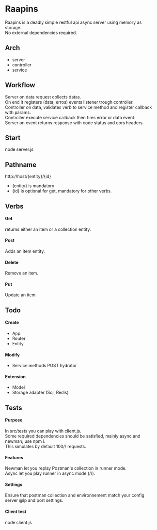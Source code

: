 # Raapins

Raapins is a deadly simple restful api async server using memory as storage.  
No external dependencies required.

## Arch

* server
* controller
* service

## Workflow

Server on data request collects datas.  
On end it registers (data, erros) events listener trough controller.  
Controller on data, validates verb to service method and register callback with params.  
Controller execute service callback then fires error or data event.  
Server on event returns response with code status and cors headers.  

## Start

node server.js

## Pathname

http://host/{entity}/{id}

* {entity} is mandatory
* {id} is optional for get, mandatory for other verbs.


## Verbs

#### Get

returns either an item or a collection entity.

#### Post

Adds an item entity.

#### Delete

Remove an item.

#### Put

Update an item.

## Todo

#### Create

* App
* Router
* Entity

#### Modify

* Service methods POST hydrator

#### Extension

* Model
* Storage adapter (Sql, Redis)

## Tests

#### Purpose

In src/tests you can play with client.js.  
Some required dependencies should be satisfied, mainly async and newman; use npm i.  
This simulates by default 100// requests.

#### Features

Newman let you replay Postman's collection in runner mode.  
Async let you play runner in async mode (//).  

#### Settings

Ensure that postman collection and environnement match your config server @ip and port settings.

#### Client test

node client.js